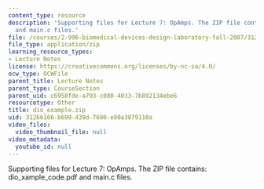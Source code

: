 ```yaml
---
content_type: resource
description: 'Supporting files for Lecture 7: OpAmps. The ZIP file contains: dio_xample_code.pdf
  and main.c files.'
file: /courses/2-996-biomedical-devices-design-laboratory-fall-2007/31266166b699439d7600e80a3879110a_dio_example.zip
file_type: application/zip
learning_resource_types:
- Lecture Notes
license: https://creativecommons.org/licenses/by-nc-sa/4.0/
ocw_type: OCWFile
parent_title: Lecture Notes
parent_type: CourseSection
parent_uid: c6958fde-a793-c080-4033-7b892134ebe6
resourcetype: Other
title: dio_example.zip
uid: 31266166-b699-439d-7600-e80a3879110a
video_files:
  video_thumbnail_file: null
video_metadata:
  youtube_id: null
---
```

Supporting files for Lecture 7: OpAmps. The ZIP file contains: dio_xample_code.pdf and main.c files.